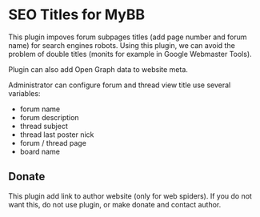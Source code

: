 # SEO Titles for MyBB

This plugin impoves forum subpages titles (add page number and forum name) for search engines robots.
Using this plugin, we can avoid the problem of double titles (monits for example in Google Webmaster Tools).

Plugin can also add Open Graph data to website meta.

Administrator can configure forum and thread view title use several variables:
* forum name
* forum description
* thread subject
* thread last poster nick
* forum / thread page
* board name

## Donate

This plugin add link to author website (only for web spiders). If you do not want this, do not use plugin, or make donate and contact author.